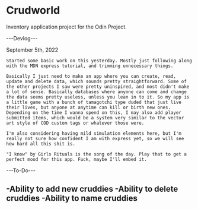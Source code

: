# Crudworld

Inventory application project for the Odin Project.

---Devlog---

September 5th, 2022

    Started some basic work on this yesterday. Mostly just following along with the MDN express tutorial, and trimming unnecessary things.

    Basically I just need to make an app where you can create, read, update and delete data, which sounds pretty straightforward. Some of the other projects I saw were pretty uninspired, and most didn't make a lot of sense. Basically databases where anyone can come and change the data seems pretty useless, unless you lean in to it. So my app is a little game with a bunch of tamagotchi type duded that just live their lives, but anyone at anytime can kill or birth new ones. Depending on the time I wanna spend on this, I may also add player submitted items, which would be a system very similar to the vector art style of COD custom tags or whatever those were.

    I'm also considering having mild simulation elements here, but I'm really not sure how confident I am with express yet, so we will see how hard all this shit is.

    "I know" by Girls Rituals is the song of the day. Play that to get a perfect mood for this app. Fuck, maybe I'll embed it.


---To-Do---

-Ability to add new cruddies
-Ability to delete cruddies
-Ability to name cruddies
-